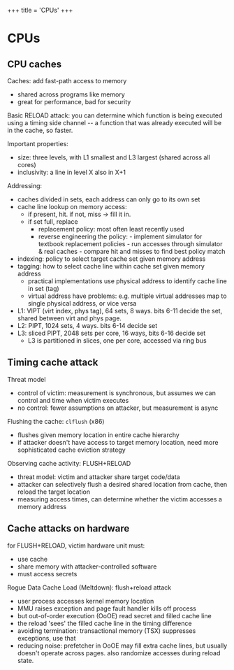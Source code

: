 +++
title = 'CPUs'
+++
# CPUs
## CPU caches
Caches: add fast-path access to memory
- shared across programs like memory
- great for performance, bad for security

Basic RELOAD attack: you can determine which function is being executed using a timing side channel -- a function that was already executed will be in the cache, so faster.

Important properties:
- size: three levels, with L1 smallest and L3 largest (shared across all cores)
- inclusivity: a line in level X also in X+1

Addressing:
- caches divided in sets, each address can only go to its own set
- cache line lookup on memory access:
  - if present, hit. if not, miss → fill it in.
  - if set full, replace
    - replacement policy: most often least recently used
    - reverse engineering the policy:
          - implement simulator for textbook replacement policies
          - run accesses through simulator & real caches
          - compare hit and misses to find best policy match
- indexing: policy to select target cache set given memory address
- tagging: how to select cache line within cache set given memory address
  - practical implementations use physical address to identify cache line in set (tag)
  - virtual address have problems: e.g. multiple virtual addresses map to single physical address, or vice versa
- L1: VIPT (virt index, phys tag), 64 sets, 8 ways. bits 6-11 decide the set, shared between virt and phys page.
- L2: PIPT, 1024 sets, 4 ways. bits 6-14 decide set
- L3: sliced PIPT, 2048 sets per core, 16 ways, bits 6-16 decide set
  - L3 is partitioned in slices, one per core, accessed via ring bus

## Timing cache attack
Threat model
- control of victim: measurement is synchronous, but assumes we can control and time when victim executes
- no control: fewer assumptions on attacker, but measurement is async

Flushing the cache: `clflush` (x86)
- flushes given memory location in entire cache hierarchy
- if attacker doesn't have access to target memory location, need more sophisticated cache eviction strategy

Observing cache activity: FLUSH+RELOAD
- threat model: victim and attacker share target code/data
- attacker can selectively flush a desired shared location from cache, then reload the target location
- measuring access times, can determine whether the victim accesses a memory address

## Cache attacks on hardware
for FLUSH+RELOAD, victim hardware unit must:
- use cache
- share memory with attacker-controlled software
- must access secrets

Rogue Data Cache Load (Meltdown): flush+reload attack
- user process accesses kernel memory location
- MMU raises exception and page fault handler kills off process
- but out-of-order execution (OoOE) read secret and filled cache line
- the reload 'sees' the filled cache line in the timing difference
- avoiding termination: transactional memory (TSX) suppresses exceptions, use that
- reducing noise: prefetcher in OoOE may fill extra cache lines, but usually doesn't operate across pages. also randomize accesses during reload state.
